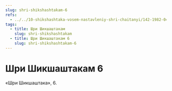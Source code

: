 ```yaml
---
slug: shri-shikshashtakam-6
refs:
  - ../../10-shikshashtaka-vosem-nastavleniy-shri-chaitanyi/142-1982-04-28-a-b-kommentarii-k-pyatomu-shestomu-sedmomu-i-vosmomu-stiham-shikshashtaki.md
tags:
  - title: Шри Шикшаштакам
    slug: shri-shikshashtakam
  - title: Шри Шикшаштакам 6
    slug: shri-shikshashtakam-6
---
```


# Шри Шикшаштакам 6

«Шри Шикшаштака», 6.

